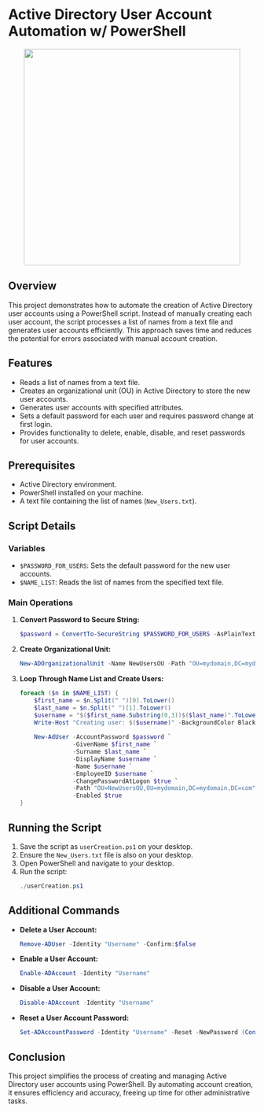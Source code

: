 # Active Directory User Account Automation w/ PowerShell
<div align="center">
    <img src="https://github.com/SamHaze/Automating-AD/assets/131014255/eee32d10-00ef-4f5f-8830-4c75aff2bfa3" width="440" />
</div>

## Overview
This project demonstrates how to automate the creation of Active Directory user accounts using a PowerShell script. Instead of manually creating each user account, the script processes a list of names from a text file and generates user accounts efficiently. This approach saves time and reduces the potential for errors associated with manual account creation.

## Features
- Reads a list of names from a text file.
- Creates an organizational unit (OU) in Active Directory to store the new user accounts.
- Generates user accounts with specified attributes.
- Sets a default password for each user and requires password change at first login.
- Provides functionality to delete, enable, disable, and reset passwords for user accounts.

## Prerequisites
- Active Directory environment.
- PowerShell installed on your machine.
- A text file containing the list of names (`New_Users.txt`).

## Script Details
### Variables
- `$PASSWORD_FOR_USERS`: Sets the default password for the new user accounts.
- `$NAME_LIST`: Reads the list of names from the specified text file.

### Main Operations
1. **Convert Password to Secure String:**
   ```powershell
   $password = ConvertTo-SecureString $PASSWORD_FOR_USERS -AsPlainText -Force
   ```

2. **Create Organizational Unit:**
   ```powershell
   New-ADOrganizationalUnit -Name NewUsersOU -Path "OU=mydomain,DC=mydomain,DC=com" -ProtectedFromAccidentalDeletion $false
   ```

3. **Loop Through Name List and Create Users:**
   ```powershell
   foreach ($n in $NAME_LIST) {
       $first_name = $n.Split(" ")[0].ToLower()
       $last_name = $n.Split(" ")[1].ToLower()
       $username = "$($first_name.Substring(0,3))$($last_name)".ToLower()
       Write-Host "Creating user: $($username)" -BackgroundColor Black -ForegroundColor Green
       
       New-AdUser -AccountPassword $password `
                  -GivenName $first_name `
                  -Surname $last_name `
                  -DisplayName $username `
                  -Name $username `
                  -EmployeeID $username `
                  -ChangePasswordAtLogon $true `
                  -Path "OU=NewUsersOU,OU=mydomain,DC=mydomain,DC=com" `
                  -Enabled $true
   }
   ```

## Running the Script
1. Save the script as `userCreation.ps1` on your desktop.
2. Ensure the `New_Users.txt` file is also on your desktop.
3. Open PowerShell and navigate to your desktop.
4. Run the script:
   ```powershell
   ./userCreation.ps1
   ```

## Additional Commands
- **Delete a User Account:**
  ```powershell
  Remove-ADUser -Identity "Username" -Confirm:$false
  ```
- **Enable a User Account:**
  ```powershell
  Enable-ADAccount -Identity "Username"
  ```
- **Disable a User Account:**
  ```powershell
  Disable-ADAccount -Identity "Username"
  ```
- **Reset a User Account Password:**
  ```powershell
  Set-ADAccountPassword -Identity "Username" -Reset -NewPassword (ConvertTo-SecureString "NewPassword" -AsPlainText -Force)
  ```

## Conclusion
This project simplifies the process of creating and managing Active Directory user accounts using PowerShell.
By automating account creation, it ensures efficiency and accuracy, freeing up time for other administrative tasks.
